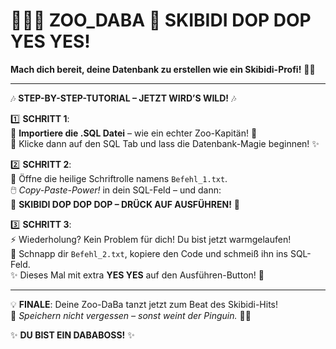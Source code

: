 # 🦁🐧🎤 ZOO_DABA 🎵 SKIBIDI DOP DOP YES YES!  
**Mach dich bereit, deine Datenbank zu erstellen wie ein Skibidi-Profi!** 💃🕺  

---

🎶 **STEP-BY-STEP-TUTORIAL – JETZT WIRD’S WILD!** 🎶  

1️⃣ **SCHRITT 1**:  
👑 **Importiere die .SQL Datei** – wie ein echter Zoo-Kapitän! 🐾  
🎉 Klicke dann auf den SQL Tab und lass die Datenbank-Magie beginnen! ✨  

2️⃣ **SCHRITT 2**:  
📜 Öffne die heilige Schriftrolle namens `Befehl_1.txt`.  
🖱️ *Copy-Paste-Power!* in dein SQL-Feld – und dann:  
🎵 **SKIBIDI DOP DOP DOP – DRÜCK AUF AUSFÜHREN!** 🎵  

3️⃣ **SCHRITT 3**:  
⚡ Wiederholung? Kein Problem für dich! Du bist jetzt warmgelaufen!  
📜 Schnapp dir `Befehl_2.txt`, kopiere den Code und schmeiß ihn ins SQL-Feld.  
✨ Dieses Mal mit extra **YES YES** auf den Ausführen-Button! 🚀  

---

💡 **FINALE**: Deine Zoo-DaBa tanzt jetzt zum Beat des Skibidi-Hits!  
💾 *Speichern nicht vergessen – sonst weint der Pinguin.* 🐧😭  

✨ **DU BIST EIN DABABOSS!** ✨
